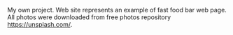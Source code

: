 My own project. Web site represents an example of fast food bar web page. All photos were downloaded from free photos repository https://unsplash.com/. 
